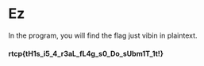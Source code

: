 # Ez

In the program, you will find the flag just vibin in plaintext.
#### rtcp{tH1s_i5_4_r3aL_fL4g_s0_Do_sUbm1T_1t!}
